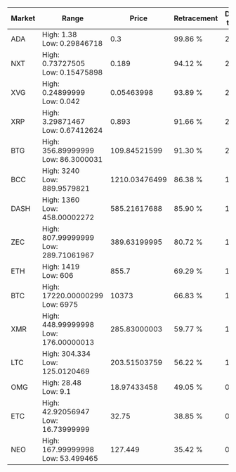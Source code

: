 | Market | Range | Price| Retracement | Doubles to 50% |
| --- | --- | --- | --- | --- |
| ADA | High: 1.38<br />Low: 0.29846718 | 0.3 | 99.86 % | 2.80 |
| NXT | High: 0.73727505<br />Low: 0.15475898 | 0.189 | 94.12 % | 2.36 |
| XVG | High: 0.24899999<br />Low: 0.042 | 0.05463998 | 93.89 % | 2.66 |
| XRP | High: 3.29871467<br />Low: 0.67412624 | 0.893 | 91.66 % | 2.22 |
| BTG | High: 356.89999999<br />Low: 86.3000031 | 109.84521599 | 91.30 % | 2.02 |
| BCC | High: 3240<br />Low: 889.9579821 | 1210.03476499 | 86.38 % | 1.71 |
| DASH | High: 1360<br />Low: 458.00002272 | 585.21617688 | 85.90 % | 1.55 |
| ZEC | High: 807.99999999<br />Low: 289.71061967 | 389.63199995 | 80.72 % | 1.41 |
| ETH | High: 1419<br />Low: 606 | 855.7 | 69.29 % | 1.18 |
| BTC | High: 17220.00000299<br />Low: 6975 | 10373 | 66.83 % | 1.17 |
| XMR | High: 448.99999998<br />Low: 176.00000013 | 285.83000003 | 59.77 % | 1.09 |
| LTC | High: 304.334<br />Low: 125.0120469 | 203.51503759 | 56.22 % | 1.05 |
| OMG | High: 28.48<br />Low: 9.1 | 18.97433458 | 49.05 % | 0.00 |
| ETC | High: 42.92056947<br />Low: 16.73999999 | 32.75 | 38.85 % | 0.00 |
| NEO | High: 167.99999998<br />Low: 53.499465 | 127.449 | 35.42 % | 0.00 |
